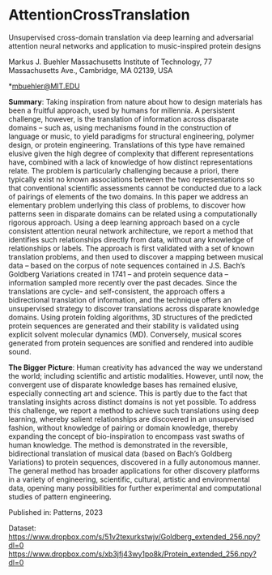 # AttentionCrossTranslation
Unsupervised cross-domain translation via deep learning and adversarial attention neural networks and application to music-inspired protein designs

Markus J. Buehler
Massachusetts Institute of Technology, 77 Massachusetts Ave., Cambridge, MA 02139, USA

*mbuehler@MIT.EDU 

**Summary**: Taking inspiration from nature about how to design materials has been a fruitful approach, used by humans for millennia. A persistent challenge, however, is the translation of information across disparate domains – such as, using mechanisms found in the construction of language or music, to yield paradigms for structural engineering, polymer design, or protein engineering.  Translations of this type have remained elusive given the high degree of complexity that different representations have, combined with a lack of knowledge of how distinct representations relate. The problem is particularly challenging because a priori, there typically exist no known associations between the two representations so that conventional scientific assessments cannot be conducted due to a lack of pairings of elements of the two domains. In this paper we address an elementary problem underlying this class of problems, to discover how patterns seen in disparate domains can be related using a computationally rigorous approach. Using a deep learning approach based on a cycle consistent attention neural network architecture, we report a method that identifies such relationships directly from data, without any knowledge of relationships or labels. The approach is first validated with a set of known translation problems, and then used to discover a mapping between musical data – based on the corpus of note sequences contained in J.S. Bach’s Goldberg Variations created in 1741 – and protein sequence data – information sampled more recently over the past decades. Since the translations are cycle- and self-consistent, the approach offers a bidirectional translation of information, and the technique offers an unsupervised strategy to discover translations across disparate knowledge domains. Using protein folding algorithms, 3D structures of the predicted protein sequences are generated and their stability is validated using explicit solvent molecular dynamics (MD). Conversely, musical scores generated from protein sequences are sonified and rendered into audible sound. 

**The Bigger Picture**:  Human creativity has advanced the way we understand the world; including scientific and artistic modalities. However, until now, the convergent use of disparate knowledge bases has remained elusive, especially connecting art and science. This is partly due to the fact that translating insights across distinct domains is not yet possible. To address this challenge, we report a method to achieve such translations using deep learning, whereby salient relationships are discovered in an unsupervised fashion, without knowledge of pairing or domain knowledge, thereby expanding the concept of bio-inspiration to encompass vast swaths of human knowledge. The method is demonstrated in the reversible, bidirectional translation of musical data (based on Bach’s Goldberg Variations) to protein sequences, discovered in a fully autonomous manner. The general method has broader applications for other discovery platforms in a variety of engineering, scientific, cultural, artistic and environmental data, opening many possibilities for further experimental and computational studies of pattern engineering.   

Published in: Patterns, 2023

Dataset: 
https://www.dropbox.com/s/51v2texurkstwjv/Goldberg_extended_256.npy?dl=0
https://www.dropbox.com/s/xb3jfj43wy1po8k/Protein_extended_256.npy?dl=0 
